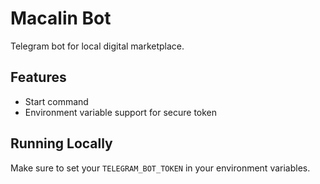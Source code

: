 # Macalin Bot

Telegram bot for local digital marketplace.

## Features
- Start command
- Environment variable support for secure token

## Running Locally
Make sure to set your `TELEGRAM_BOT_TOKEN` in your environment variables.
